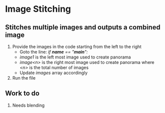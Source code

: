 # Image Stitching

## Stitches multiple images and outputs a combined image
1) Provide the images in the code starting from the left to the right
    - Goto the line: *if __name__ == "__main__":*
    - *image1* is the left most image used to create panorama
    - *image\<n\>* is the right most image used to create panorama where *\<n\>* is the total number of images
    - Update *images* array accordingly
2) Run the file

## Work to do
1) Needs blending